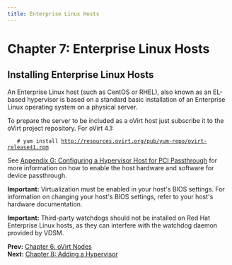 ```yaml
---
title: Enterprise Linux Hosts
---
```


# Chapter 7: Enterprise Linux Hosts

## Installing Enterprise Linux Hosts

An Enterprise Linux host (such as CentOS or RHEL), also known as an EL-based hypervisor is based on a standard basic installation of an Enterprise Linux operating system on a physical server.

To prepare the server to be included as a oVirt host just subscribe it to the oVirt project repository.
   For oVirt 4.1:

  `   # yum install `[`http://resources.ovirt.org/pub/yum-repo/ovirt-release41.rpm`](http://resources.ovirt.org/pub/yum-repo/ovirt-release41.rpm)

See [Appendix G: Configuring a Hypervisor Host for PCI Passthrough](../appe-Configuring_a_Hypervisor_Host_for_PCI_Passthrough) for more information on how to enable the host hardware and software for device passthrough.

**Important:** Virtualization must be enabled in your host's BIOS settings. For information on changing your host's BIOS settings, refer to your host's hardware documentation.

**Important:** Third-party watchdogs should not be installed on Red Hat Enterprise Linux hosts, as they can interfere with the watchdog daemon provided by VDSM.

**Prev:** [Chapter 6: oVirt Nodes](../chap-oVirt_Nodes) <br>
**Next:** [Chapter 8: Adding a Hypervisor](../chap-Adding_a_Hypervisor)
